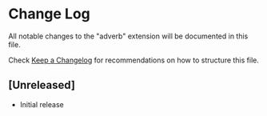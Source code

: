 # Change Log

All notable changes to the "adverb" extension will be documented in this file.

Check [Keep a Changelog](http://keepachangelog.com/) for recommendations on how to structure this file.

## [Unreleased]

- Initial release